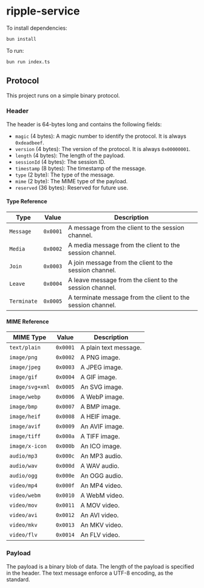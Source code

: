# ripple-service

To install dependencies:

```bash
bun install
```

To run:

```bash
bun run index.ts
```

## Protocol

This project runs on a simple binary protocol.

### Header

The header is 64-bytes long and contains the following fields:

- `magic` (4 bytes): A magic number to identify the protocol. It is always `0xdeadbeef`.
- `version` (4 bytes): The version of the protocol. It is always `0x00000001`.
- `length` (4 bytes): The length of the payload.
- `sessionId` (4 bytes): The session ID.
- `timestamp` (8 bytes): The timestamp of the message.
- `type` (2 byte): The type of the message.
- `mime` (2 byte): The MIME type of the payload.
- `reserved` (36 bytes): Reserved for future use.

#### Type Reference

| Type        | Value    | Description                                                 |
| ----------- | -------- | ----------------------------------------------------------- |
| `Message`   | `0x0001` | A message from the client to the session channel.           |
| `Media`     | `0x0002` | A media message from the client to the session channel.     |
| `Join`      | `0x0003` | A join message from the client to the session channel.      |
| `Leave`     | `0x0004` | A leave message from the client to the session channel.     |
| `Terminate` | `0x0005` | A terminate message from the client to the session channel. |

#### MIME Reference

| MIME Type       | Value    | Description           |
| --------------- | -------- | --------------------- |
| `text/plain`    | `0x0001` | A plain text message. |
| `image/png`     | `0x0002` | A PNG image.          |
| `image/jpeg`    | `0x0003` | A JPEG image.         |
| `image/gif`     | `0x0004` | A GIF image.          |
| `image/svg+xml` | `0x0005` | An SVG image.         |
| `image/webp`    | `0x0006` | A WebP image.         |
| `image/bmp`     | `0x0007` | A BMP image.          |
| `image/heif`    | `0x0008` | A HEIF image.         |
| `image/avif`    | `0x0009` | An AVIF image.        |
| `image/tiff`    | `0x000a` | A TIFF image.         |
| `image/x-icon`  | `0x000b` | An ICO image.         |
| `audio/mp3`     | `0x000c` | An MP3 audio.         |
| `audio/wav`     | `0x000d` | A WAV audio.          |
| `audio/ogg`     | `0x000e` | An OGG audio.         |
| `video/mp4`     | `0x000f` | An MP4 video.         |
| `video/webm`    | `0x0010` | A WebM video.         |
| `video/mov`     | `0x0011` | A MOV video.          |
| `video/avi`     | `0x0012` | An AVI video.         |
| `video/mkv`     | `0x0013` | An MKV video.         |
| `video/flv`     | `0x0014` | An FLV video.         |

### Payload

The payload is a binary blob of data. The length of the payload is specified in the header.
The text message enforce a UTF-8 encoding, as the standard.